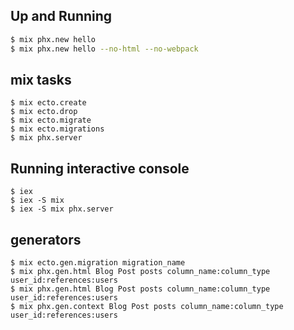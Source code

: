 ## Up and Running
```bash
$ mix phx.new hello
$ mix phx.new hello --no-html --no-webpack
```

## mix tasks
```
$ mix ecto.create
$ mix ecto.drop
$ mix ecto.migrate
$ mix ecto.migrations
$ mix phx.server
```

## Running interactive console
```
$ iex
$ iex -S mix
$ iex -S mix phx.server
```

## generators
```
$ mix ecto.gen.migration migration_name
$ mix phx.gen.html Blog Post posts column_name:column_type user_id:references:users
$ mix phx.gen.html Blog Post posts column_name:column_type user_id:references:users
$ mix phx.gen.context Blog Post posts column_name:column_type user_id:references:users
```
